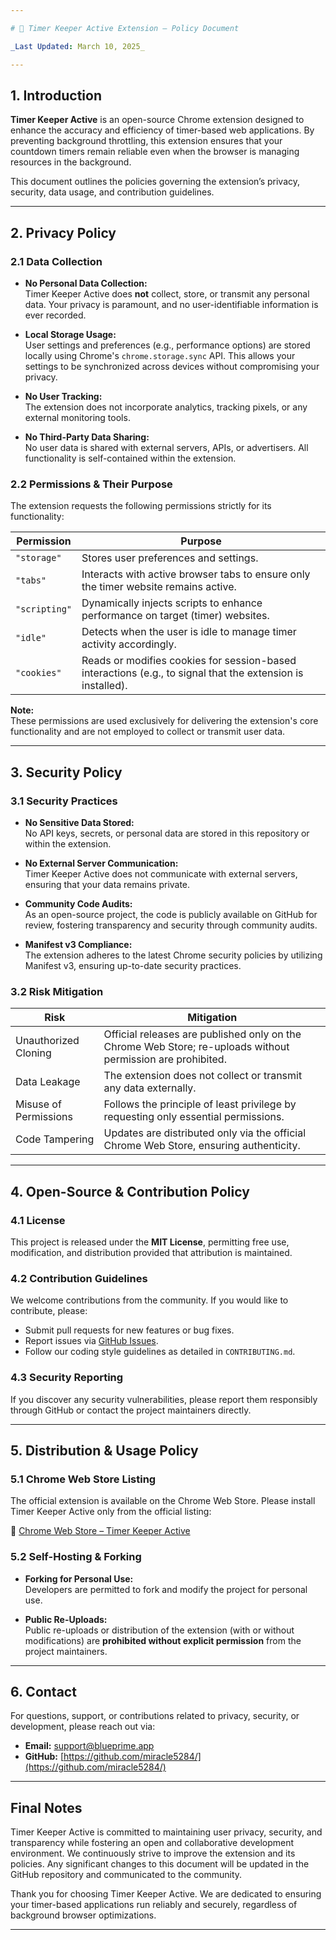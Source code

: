 ```yaml
---

# 📜 Timer Keeper Active Extension – Policy Document

_Last Updated: March 10, 2025_

---
```


## 1. Introduction

**Timer Keeper Active** is an open-source Chrome extension designed to enhance the accuracy and efficiency of timer-based web applications. By preventing background throttling, this extension ensures that your countdown timers remain reliable even when the browser is managing resources in the background.

This document outlines the policies governing the extension’s privacy, security, data usage, and contribution guidelines.

---

## 2. Privacy Policy

### 2.1 Data Collection

- **No Personal Data Collection:**  
  Timer Keeper Active does **not** collect, store, or transmit any personal data. Your privacy is paramount, and no user-identifiable information is ever recorded.

- **Local Storage Usage:**  
  User settings and preferences (e.g., performance options) are stored locally using Chrome's `chrome.storage.sync` API. This allows your settings to be synchronized across devices without compromising your privacy.

- **No User Tracking:**  
  The extension does not incorporate analytics, tracking pixels, or any external monitoring tools.

- **No Third-Party Data Sharing:**  
  No user data is shared with external servers, APIs, or advertisers. All functionality is self-contained within the extension.

### 2.2 Permissions & Their Purpose

The extension requests the following permissions strictly for its functionality:

| **Permission**               | **Purpose**                                                                                                 |
|------------------------------|-------------------------------------------------------------------------------------------------------------|
| `"storage"`                  | Stores user preferences and settings.                                                                       |
| `"tabs"`                     | Interacts with active browser tabs to ensure only the timer website remains active.                         |
| `"scripting"`                | Dynamically injects scripts to enhance performance on target (timer) websites.                              |
| `"idle"`                     | Detects when the user is idle to manage timer activity accordingly.                                         |
| `"cookies"`                  | Reads or modifies cookies for session-based interactions (e.g., to signal that the extension is installed).   |

**Note:**  
These permissions are used exclusively for delivering the extension's core functionality and are not employed to collect or transmit user data.

---

## 3. Security Policy

### 3.1 Security Practices

- **No Sensitive Data Stored:**  
  No API keys, secrets, or personal data are stored in this repository or within the extension.

- **No External Server Communication:**  
  Timer Keeper Active does not communicate with external servers, ensuring that your data remains private.

- **Community Code Audits:**  
  As an open-source project, the code is publicly available on GitHub for review, fostering transparency and security through community audits.

- **Manifest v3 Compliance:**  
  The extension adheres to the latest Chrome security policies by utilizing Manifest v3, ensuring up-to-date security practices.

### 3.2 Risk Mitigation

| **Risk**                         | **Mitigation**                                                                                 |
|----------------------------------|-----------------------------------------------------------------------------------------------|
| Unauthorized Cloning             | Official releases are published only on the Chrome Web Store; re-uploads without permission are prohibited. |
| Data Leakage                     | The extension does not collect or transmit any data externally.                               |
| Misuse of Permissions            | Follows the principle of least privilege by requesting only essential permissions.             |
| Code Tampering                   | Updates are distributed only via the official Chrome Web Store, ensuring authenticity.         |

---

## 4. Open-Source & Contribution Policy

### 4.1 License

This project is released under the **MIT License**, permitting free use, modification, and distribution provided that attribution is maintained.

### 4.2 Contribution Guidelines

We welcome contributions from the community. If you would like to contribute, please:
- Submit pull requests for new features or bug fixes.
- Report issues via [GitHub Issues](https://github.com/your-repo-link/issues).
- Follow our coding style guidelines as detailed in `CONTRIBUTING.md`.

### 4.3 Security Reporting

If you discover any security vulnerabilities, please report them responsibly through GitHub or contact the project maintainers directly.

---

## 5. Distribution & Usage Policy

### 5.1 Chrome Web Store Listing

The official extension is available on the Chrome Web Store. Please install Timer Keeper Active only from the official listing:

📌 [Chrome Web Store – Timer Keeper Active](https://chrome.google.com/webstore/detail/jndhblddppbjacboankdagkmbnnmpbdf)

### 5.2 Self-Hosting & Forking

- **Forking for Personal Use:**  
  Developers are permitted to fork and modify the project for personal use.

- **Public Re-Uploads:**  
  Public re-uploads or distribution of the extension (with or without modifications) are **prohibited without explicit permission** from the project maintainers.

---

## 6. Contact

For questions, support, or contributions related to privacy, security, or development, please reach out via:

- **Email:** [support@blueprime.app](mailto:support@blueprime.app)
- **GitHub:** [https://github.com/miracle5284/](https://github.com/miracle5284/)

---

## Final Notes

Timer Keeper Active is committed to maintaining user privacy, security, and transparency while fostering an open and collaborative development environment. We continuously strive to improve the extension and its policies. Any significant changes to this document will be updated in the GitHub repository and communicated to the community.

Thank you for choosing Timer Keeper Active. We are dedicated to ensuring your timer-based applications run reliably and securely, regardless of background browser optimizations.

---